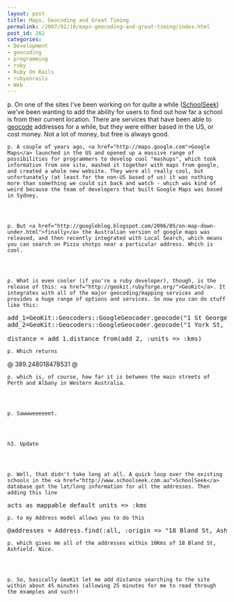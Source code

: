 ```yaml
---
layout: post
title: Maps, Geocoding and Great Timing
permalink: /2007/02/10/maps-geocoding-and-great-timing/index.html
post_id: 262
categories: 
- Development
- geocoding
- programming
- ruby
- Ruby On Rails
- rubyonrails
- Web
---
```


p. On one of the sites I've been working on for quite a while (<a href="http://www.schoolseek.com.au">SchoolSeek</a>) we've been wanting to add the ability for users to find out how far a school is from their current location. There are services that have been able to <a href="http://en.wikipedia.org/wiki/Geocode">geocode</a> addresses for a while, but they were either based in the US, or cost money. Not a lot of money, but free is always good.




	p. A couple of years ago, <a href="http://maps.google.com">Google Maps</a> launched in the US and opened up a massive range of possibilities for programmers to develop cool "mashups", which took information from one site, mashed it together with maps from google, and created a whole new website. They were all really cool, but unfortunately (at least for the non-US based of us) it was nothing more than something we could sit back and watch - which was kind of weird because the team of developers that built Google Maps was based in Sydney.




	p. But <a href="http://googleblog.blogspot.com/2006/05/on-map-down-under.html">finally</a> the Australian version of google maps was released, and then recently integrated with Local Search, which means you can search on Pizza shotps near a particular address. Which is cool.




	p. What is even cooler (if you're a ruby developer), though, is the release of this: <a href="http://geokit.rubyforge.org/">GeoKit</a>. It integrates with all of the major geocoding/mapping services and provides a huge range of options and services. So now you can do stuff like this:




<pre>
add_1=GeoKit::Geocoders::GoogleGeocoder.geocode("1 St Georges Terrace, Perth, Western Australia")
add_2=GeoKit::Geocoders::GoogleGeocoder.geocode("1 York St, Albany, Western Australia")

distance = add_1.distance_from(add_2, :units => :kms)
</pre>

	p. Which returns




@
389.248018478531
@

	p. which is, of course, how far it is between the main streets of Perth and Albany in Western Australia.




	p. Sawwweeeeeet.




	h3. Update




	p. Well, that didn't take long at all. A quick loop over the existing schools in the <a href="http://www.schoolseek.com.au">SchoolSeek</a> database got the lat/long information for all the addresses. Then adding this line




<pre>acts_as_mappable default_units => :kms</pre>

	p. to my Address model allows you to do this




<pre>
@addresses = Address.find(:all, :origin => "18 Bland St, Ashfield, New South Wales", :conditions => "distance < 10")
</pre>

	p. which gives me all of the addresses within 10Kms of 18 Bland St, Ashfield. Nice.




	p. So, basically GeoKit let me add distance searching to the site within about 45 minutes (allowing 25 minutes for me to read through the examples and such!)

